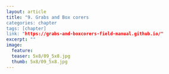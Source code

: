 ```yaml
---
layout: article
title: "9. Grabs and Box corers
categories: chapter
tags: [chapter]
link: "https://grabs-and-boxcorers-field-manual.github.io/"
excerpt: ""
image:
  feature: 
  teaser: 5x8/09_5x8.jpg
  thumb: 5x8/09_5x8.jpg
---
```


